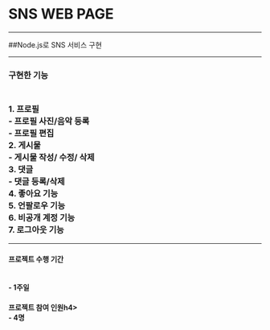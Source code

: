 <h1>SNS WEB PAGE</h1>
<hr>
##Node.js로 SNS 서비스 구현

<hr>

<h3>구현한 기능<h3>
  <br>
1. 프로필<br>
- 프로필 사진/음악 등록<br>
- 프로필 편집 <br>
2. 게시물<br>
- 게시물 작성/ 수정/ 삭제<br>
3. 댓글<br>
- 댓글 등록/삭제<br>
4. 좋아요 기능<br>
5. 언팔로우 기능<br>
6. 비공개 계정 기능<br>
7. 로그아웃 기능<br>

<hr>
<h4>프로젝트 수행 기간<h4><br>
- 1주일<br>
<h4>프로젝트 참여 인원h4><br>
- 4명 <br>


